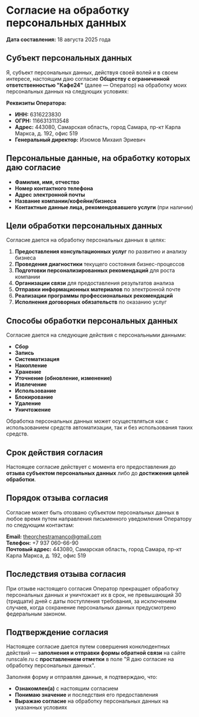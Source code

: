 # Согласие на обработку персональных данных

**Дата составления:** 18 августа 2025 года

## Субъект персональных данных

Я, субъект персональных данных, действуя своей волей и в своем интересе, настоящим даю согласие **Обществу с ограниченной ответственностью "Кафе24"** (далее — Оператор) на обработку моих персональных данных на следующих условиях:

**Реквизиты Оператора:**
- **ИНН:** 6316223830
- **ОГРН:** 1166313113548
- **Адрес:** 443080, Самарская область, город Самара, пр-кт Карла Маркса, д. 192, офис 519
- **Генеральный директор:** Изюмов Михаил Эриевич

## Персональные данные, на обработку которых даю согласие

- **Фамилия, имя, отчество**
- **Номер контактного телефона**
- **Адрес электронной почты**
- **Название компании/кофейни/бизнеса**
- **Контактные данные лица, рекомендовавшего услуги** (при наличии)

## Цели обработки персональных данных

Согласие дается на обработку персональных данных в целях:

1. **Предоставления консультационных услуг** по развитию и анализу бизнеса
2. **Проведения диагностики** текущего состояния бизнес-процессов
3. **Подготовки персонализированных рекомендаций** для роста компании
4. **Организации связи** для предоставления результатов анализа
5. **Отправки информационных материалов** по электронной почте
6. **Реализации программы профессиональных рекомендаций**
7. **Исполнения договорных обязательств** по оказанию услуг

## Способы обработки персональных данных

Согласие дается на следующие действия с персональными данными:
- **Сбор**
- **Запись** 
- **Систематизация**
- **Накопление**
- **Хранение**
- **Уточнение (обновление, изменение)**
- **Извлечение**
- **Использование**
- **Блокирование**
- **Удаление**
- **Уничтожение**

Обработка персональных данных может осуществляться как с использованием средств автоматизации, так и без использования таких средств.

## Срок действия согласия

Настоящее согласие действует с момента его предоставления до **отзыва субъектом персональных данных** либо до **достижения целей обработки**.

## Порядок отзыва согласия

Согласие может быть отозвано субъектом персональных данных в любое время путем направления письменного уведомления Оператору по следующим контактам:

**Email:** theorchestramanco@gmail.com  
**Телефон:** +7 937 060-66-90  
**Почтовый адрес:** 443080, Самарская область, город Самара, пр-кт Карла Маркса, д. 192, офис 519

## Последствия отзыва согласия

При отзыве настоящего согласия Оператор прекращает обработку персональных данных и уничтожает их в срок, не превышающий 30 (тридцати) дней с даты поступления требования, за исключением случаев, когда сохранение персональных данных предусмотрено федеральным законом.

## Подтверждение согласия

Настоящее согласие дается путем совершения конклюдентных действий — **заполнения и отправки формы обратной связи** на сайте runscale.ru с **проставлением отметки** в поле "Я даю согласие на обработку персональных данных".

Заполняя форму и отправляя данные, я подтверждаю, что:
- **Ознакомлен(а)** с настоящим согласием
- **Понимаю значение** и последствия его предоставления
- **Выражаю согласие** на обработку персональных данных на указанных условиях
